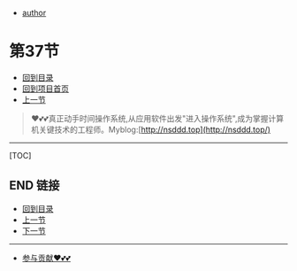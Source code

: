 + [author](https://github.com/3293172751)
# 第37节
+ [回到目录](../README.md)
+ [回到项目首页](../../README.md)
+ [上一节](36.md)
> ❤️💕💕真正动手时间操作系统,从应用软件出发"进入操作系统",成为掌握计算机关键技术的工程师。Myblog:[http://nsddd.top](http://nsddd.top/)
---
[TOC]





## END 链接
+ [回到目录](../README.md)
+ [上一节](36.md)
+ [下一节](38.md)
---
+ [参与贡献❤️💕💕](https://github.com/3293172751/Block_Chain/blob/master/Git/git-contributor.md)
